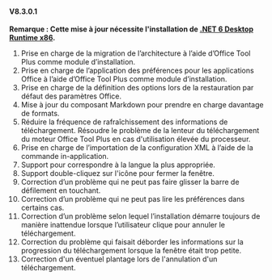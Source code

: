#### V8.3.0.1

**Remarque : Cette mise à jour nécessite l'installation de [.NET 6 Desktop Runtime x86](https://dotnet.microsoft.com/en-us/download/dotnet/6.0/runtime).**

1. Prise en charge de la migration de l’architecture à l’aide d’Office Tool Plus comme module d’installation.
2. Prise en charge de l’application des préférences pour les applications Office à l’aide d’Office Tool Plus comme module d’installation.
3. Prise en charge de la définition des options lors de la restauration par défaut des paramètres Office.
4. Mise à jour du composant Markdown pour prendre en charge davantage de formats.
5. Réduire la fréquence de rafraîchissement des informations de téléchargement. Résoudre le problème de la lenteur du téléchargement du moteur Office Tool Plus en cas d'utilisation élevée du processeur.
6. Prise en charge de l’importation de la configuration XML à l’aide de la commande in-application.
7. Support pour correspondre à la langue la plus appropriée.
8. Support double-cliquez sur l'icône pour fermer la fenêtre.
9. Correction d’un problème qui ne peut pas faire glisser la barre de défilement en touchant.
10. Correction d’un problème qui ne peut pas lire les préférences dans certains cas.
11. Correction d’un problème selon lequel l’installation démarre toujours de manière inattendue lorsque l’utilisateur clique pour annuler le téléchargement.
12. Correction du problème qui faisait déborder les informations sur la progression du téléchargement lorsque la fenêtre était trop petite.
13. Correction d'un éventuel plantage lors de l'annulation d'un téléchargement.
